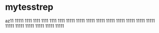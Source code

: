 # mytesstrep
az11
11111
1111
1111
1111
1111
1111
11111
11111
11111
11111
11111
11111
11111
11111
11111
11111
11111
11111
11111
11111
11111

